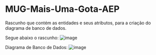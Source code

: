 # MUG-Mais-Uma-Gota-AEP

Rascunho que contém as entidades e seus atributos, para a criação do diagrama de banco de dados.

Segue abaixo o rascunho: 
![image](https://github.com/dev-andree/MUG-Mais-Uma-Gota-AEP/assets/136995061/73fef03f-3065-4b7d-a018-a8b7b5350e15)

Diagrama de Banco de Dados:
![image](https://github.com/dev-andree/MUG-Mais-Uma-Gota-AEP/assets/136995061/612bc487-9049-4836-af30-c1290902ff90)



